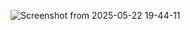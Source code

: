 ![Screenshot from 2025-05-22 19-44-11](https://github.com/user-attachments/assets/d6fb96a1-13e4-410a-b369-789950d7658f)
